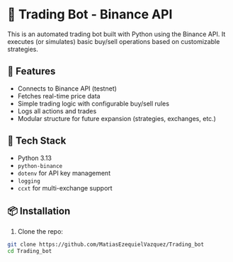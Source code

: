# 🤖 Trading Bot - Binance API

This is an automated trading bot built with Python using the Binance API. It executes (or simulates) basic buy/sell operations based on customizable strategies.

## 📌 Features

- Connects to Binance API (testnet)
- Fetches real-time price data
- Simple trading logic with configurable buy/sell rules
- Logs all actions and trades
- Modular structure for future expansion (strategies, exchanges, etc.)

## 🚀 Tech Stack

- Python 3.13
- `python-binance`
- `dotenv` for API key management
- `logging`
- `ccxt` for multi-exchange support

## 📦 Installation

1. Clone the repo:
```bash
git clone https://github.com/MatiasEzequielVazquez/Trading_bot
cd Trading_bot